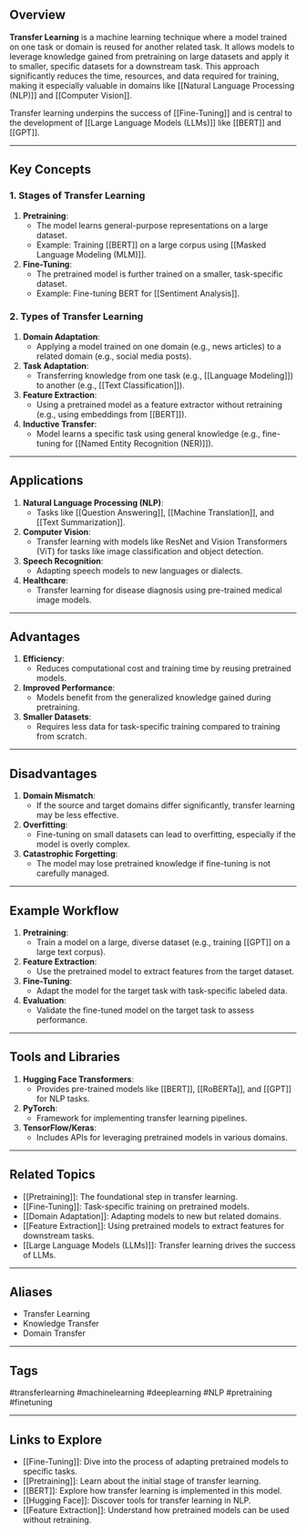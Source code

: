 ## Overview
**Transfer Learning** is a machine learning technique where a model trained on one task or domain is reused for another related task. It allows models to leverage knowledge gained from pretraining on large datasets and apply it to smaller, specific datasets for a downstream task. This approach significantly reduces the time, resources, and data required for training, making it especially valuable in domains like [[Natural Language Processing (NLP)]] and [[Computer Vision]].

Transfer learning underpins the success of [[Fine-Tuning]] and is central to the development of [[Large Language Models (LLMs)]] like [[BERT]] and [[GPT]].

---

## Key Concepts

### **1. Stages of Transfer Learning**
1. **Pretraining**:
   - The model learns general-purpose representations on a large dataset.
   - Example: Training [[BERT]] on a large corpus using [[Masked Language Modeling (MLM)]].
2. **Fine-Tuning**:
   - The pretrained model is further trained on a smaller, task-specific dataset.
   - Example: Fine-tuning BERT for [[Sentiment Analysis]].

### **2. Types of Transfer Learning**
1. **Domain Adaptation**:
   - Applying a model trained on one domain (e.g., news articles) to a related domain (e.g., social media posts).
2. **Task Adaptation**:
   - Transferring knowledge from one task (e.g., [[Language Modeling]]) to another (e.g., [[Text Classification]]).
3. **Feature Extraction**:
   - Using a pretrained model as a feature extractor without retraining (e.g., using embeddings from [[BERT]]).
4. **Inductive Transfer**:
   - Model learns a specific task using general knowledge (e.g., fine-tuning for [[Named Entity Recognition (NER)]]).

---

## Applications

1. **Natural Language Processing (NLP)**:
   - Tasks like [[Question Answering]], [[Machine Translation]], and [[Text Summarization]].
2. **Computer Vision**:
   - Transfer learning with models like ResNet and Vision Transformers (ViT) for tasks like image classification and object detection.
3. **Speech Recognition**:
   - Adapting speech models to new languages or dialects.
4. **Healthcare**:
   - Transfer learning for disease diagnosis using pre-trained medical image models.

---

## Advantages

1. **Efficiency**:
   - Reduces computational cost and training time by reusing pretrained models.
2. **Improved Performance**:
   - Models benefit from the generalized knowledge gained during pretraining.
3. **Smaller Datasets**:
   - Requires less data for task-specific training compared to training from scratch.

---

## Disadvantages

1. **Domain Mismatch**:
   - If the source and target domains differ significantly, transfer learning may be less effective.
2. **Overfitting**:
   - Fine-tuning on small datasets can lead to overfitting, especially if the model is overly complex.
3. **Catastrophic Forgetting**:
   - The model may lose pretrained knowledge if fine-tuning is not carefully managed.

---

## Example Workflow

1. **Pretraining**:
   - Train a model on a large, diverse dataset (e.g., training [[GPT]] on a large text corpus).
2. **Feature Extraction**:
   - Use the pretrained model to extract features from the target dataset.
3. **Fine-Tuning**:
   - Adapt the model for the target task with task-specific labeled data.
4. **Evaluation**:
   - Validate the fine-tuned model on the target task to assess performance.

---

## Tools and Libraries

1. **Hugging Face Transformers**:
   - Provides pre-trained models like [[BERT]], [[RoBERTa]], and [[GPT]] for NLP tasks.
2. **PyTorch**:
   - Framework for implementing transfer learning pipelines.
3. **TensorFlow/Keras**:
   - Includes APIs for leveraging pretrained models in various domains.

---

## Related Topics

- [[Pretraining]]: The foundational step in transfer learning.
- [[Fine-Tuning]]: Task-specific training on pretrained models.
- [[Domain Adaptation]]: Adapting models to new but related domains.
- [[Feature Extraction]]: Using pretrained models to extract features for downstream tasks.
- [[Large Language Models (LLMs)]]: Transfer learning drives the success of LLMs.

---

## Aliases
- Transfer Learning
- Knowledge Transfer
- Domain Transfer

---

## Tags
#transferlearning #machinelearning #deeplearning #NLP #pretraining #finetuning

---

## Links to Explore
- [[Fine-Tuning]]: Dive into the process of adapting pretrained models to specific tasks.
- [[Pretraining]]: Learn about the initial stage of transfer learning.
- [[BERT]]: Explore how transfer learning is implemented in this model.
- [[Hugging Face]]: Discover tools for transfer learning in NLP.
- [[Feature Extraction]]: Understand how pretrained models can be used without retraining.